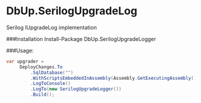 # DbUp.SerilogUpgradeLog

Serilog IUpgradeLog implementation

###Installation
     Install-Package DbUp.SerilogUpgradeLogger

###Usage:

```c#
var upgrader =
     DeployChanges.To
         .SqlDatabase("")
         .WithScriptsEmbeddedInAssembly(Assembly.GetExecutingAssembly())
         .LogToConsole()
         .LogTo(new SerilogUpgradeLogger())
         .Build();
```
